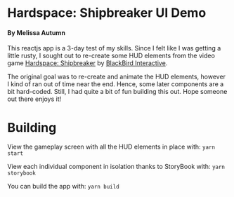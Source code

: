 # Hardspace: Shipbreaker UI Demo
#### By Melissa Autumn 

This reactjs app is a 3-day test of my skills. Since I felt like I was getting a little rusty, I sought out to re-create some HUD elements from the video game [Hardspace: Shipbreaker](https://www.hardspace-shipbreaker.com/) by [BlackBird Interactive](https://blackbirdinteractive.com/).

The original goal was to re-create and animate the HUD elements, however I kind of ran out of time near the end. Hence, some later components are a bit hard-coded. Still, I had quite a bit of fun building this out. Hope someone out there enjoys it!

# Building

View the gameplay screen with all the HUD elements in place with: `yarn start`

View each individual component in isolation thanks to StoryBook with: `yarn storybook`

You can build the app with: `yarn build`